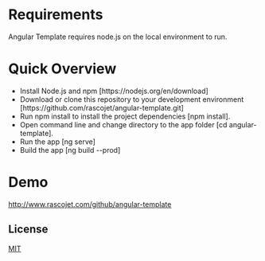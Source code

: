 # Requirements
<p>
	Angular Template requires node.js on the local environment to run.
</p>

# Quick Overview
<ul>
	<li>
		Install Node.js and npm [https://nodejs.org/en/download]
	</li>
	<li>
		Download or clone this repository to your development environment [https://github.com/rascojet/angular-template.git]
	</li>
	<li>
		Run npm install to install the project dependencies [npm install].
	</li>
	<li>
		Open command line and change directory to the app folder [cd angular-template].
	</li>
	<li>
		Run the app [ng serve]
	</li>
	<li>
		Build the app [ng build --prod]
	</li>
</ul>

# Demo

http://www.rascojet.com/github/angular-template


## License

[MIT](http://opensource.org/licenses/MIT)